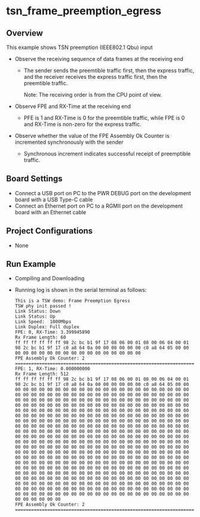 # tsn_frame_preemption_egress

## Overview

This example shows TSN preemption (IEEE802.1 Qbu)  input

- Observe the receiving sequence of data frames at the receiving end

  - The sender sends the preemtible traffic first, then the express traffic, and the receiver receives the express traffic first, then the preemtible traffic.

    Note: The receiving order is from the CPU point of view.
- Observe FPE and RX-Time at the receiving end

  - PFE is 1 and RX-Time is 0 for the preemtible traffic,  while FPE is 0 and RX-Time is non-zero for the express traffic.
- Observe whether the value of the FPE Assembly Ok Counter is incremented synchronously with the sender

  - Synchronous increment indicates successful receipt of preemptible traffic.

## Board Settings

- Connect a USB port on PC to the PWR DEBUG port on the development board with a USB Type-C cable
- Connect an Ethernet port on PC to a RGMII port on the development board with an Ethernet cable

## Project Configurations

- None

## Run Example

- Compiling and Downloading
- Running log is shown in the serial terminal as follows:

  ```console
  This is a TSW demo: Frame Preemption Egress
  TSW phy init passed !
  Link Status: Down
  Link Status: Up
  Link Speed:  1000Mbps
  Link Duplex: Full duplex
  FPE: 0, RX-Time: 3.399945890
  Rx Frame Length: 60
  ff ff ff ff ff ff 98 2c bc b1 9f 17 08 06 00 01 08 00 06 04 00 01 98 2c bc b1 9f 17 c0 a8 64 0a 00 00 00 00 00 00 c0 a8 64 05 00 00 00 00 00 00 00 00 00 00 00 00 00 00 00 00 00 00
  FPE Assembly Ok Counter: 2
  ==============================================================================================================================================================================================================
  FPE: 1, RX-Time: 0.000000000
  Rx Frame Length: 512
  ff ff ff ff ff ff 98 2c bc b1 9f 17 08 06 00 01 08 00 06 04 00 01 98 2c bc b1 9f 17 c0 a8 64 0a 00 00 00 00 00 00 c0 a8 64 05 00 00 00 00 00 00 00 00 00 00 00 00 00 00 00 00 00 00 00 00 00 00 00 00 00 00 00 00 00 00 00 00 00 00 00 00 00 00 00 00 00 00 00 00 00 00 00 00 00 00 00 00 00 00 00 00 00 00 00 00 00 00 00 00 00 00 00 00 00 00 00 00 00 00 00 00 00 00 00 00 00 00 00 00 00 00 00 00 00 00 00 00 00 00 00 00 00 00 00 00 00 00 00 00 00 00 00 00 00 00 00 00 00 00 00 00 00 00 00 00 00 00 00 00 00 00 00 00 00 00 00 00 00 00 00 00 00 00 00 00 00 00 00 00 00 00 00 00 00 00 00 00 00 00 00 00 00 00 00 00 00 00 00 00 00 00 00 00 00 00 00 00 00 00 00 00 00 00 00 00 00 00 00 00 00 00 00 00 00 00 00 00 00 00 00 00 00 00 00 00 00 00 00 00 00 00 00 00 00 00 00 00 00 00 00 00 00 00 00 00 00 00 00 00 00 00 00 00 00 00 00 00 00 00 00 00 00 00 00 00 00 00 00 00 00 00 00 00 00 00 00 00 00 00 00 00 00 00 00 00 00 00 00 00 00 00 00 00 00 00 00 00 00 00 00 00 00 00 00 00 00 00 00 00 00 00 00 00 00 00 00 00 00 00 00 00 00 00 00 00 00 00 00 00 00 00 00 00 00 00 00 00 00 00 00 00 00 00 00 00 00 00 00 00 00 00 00 00 00 00 00 00 00 00 00 00 00 00 00 00 00 00 00 00 00 00 00 00 00 00 00 00 00 00 00 00 00 00 00 00 00 00 00 00 00 00 00 00 00 00 00 00 00 00 00 00 00 00 00 00 00 00 00 00 00 00 00 00 00 00 00 00 00 00 00 00 00 00 00 00 00 00 00 00 00 00 00 00 00 00 00 00 00 00 00 00 00 00 00 00 00 00 00 00 00 00 00 00 00 00 00 00 00 00 00 00 00 00 00 00 00 00 00 00 00 00 00 00 00 00 00 00 00 00 00 00 00 00 00 00 00 00 00 00 00 00 00 00 00 00
  FPE Assembly Ok Counter: 2
  ==============================================================================================================================================================================================================

  ```
